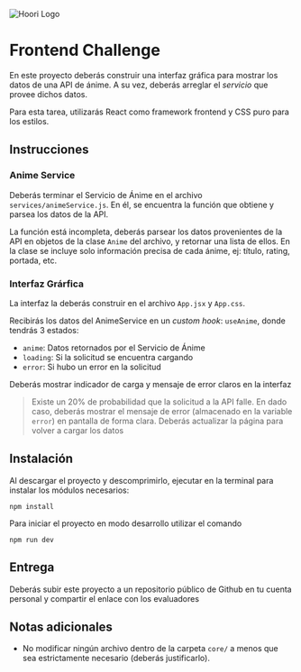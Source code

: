 
![Hoori Logo](https://www.hoori.com.mx/hoori_logo.png)

# Frontend Challenge

En este proyecto deberás construir una interfaz gráfica para mostrar los datos de una API de ánime. A su vez, deberás arreglar el _servicio_ que provee dichos datos.

Para esta tarea, utilizarás React como framework frontend y CSS puro para los estilos.

## Instrucciones


### Anime Service

Deberás terminar el Servicio de Ánime en el archivo `services/animeService.js`. En él, se encuentra la función que obtiene y parsea los datos de la API. 

La función está incompleta, deberás parsear los datos provenientes de la API en objetos de la clase `Anime` del archivo, y retornar una lista de ellos. En la clase se incluye solo información precisa de cada ánime, ej: título, rating, portada, etc.

### Interfaz Grárfica

La interfaz la deberás construir en el archivo `App.jsx` y `App.css`.

Recibirás los datos del AnimeService en un _custom hook_: `useAnime`, donde tendrás 3 estados:
- `anime`: Datos retornados por el Servicio de Ánime
- `loading`: Si la solicitud se encuentra cargando
- `error`: Si hubo un error en la solicitud

Deberás mostrar indicador de carga y mensaje de error claros en la interfaz

> Existe un 20% de probabilidad que la solicitud a la API falle. En dado caso, deberás mostrar el mensaje de error (almacenado en la variable `error`) en pantalla de forma clara. Deberás actualizar la página para volver a cargar los datos

## Instalación

Al descargar el proyecto y descomprimirlo, ejecutar en la terminal para instalar los módulos necesarios:

```
npm install
```

Para iniciar el proyecto en modo desarrollo utilizar el comando

```
npm run dev
```

## Entrega

Deberás subir este proyecto a un repositorio público de Github en tu cuenta personal y compartir el enlace con los evaluadores

## Notas adicionales

- No modificar ningún archivo dentro de la carpeta `core/` a menos que sea estrictamente necesario (deberás justificarlo).
